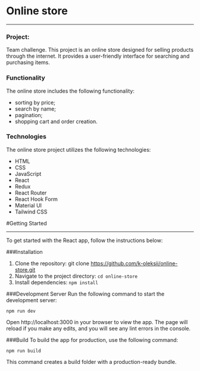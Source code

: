 # Online store

---

### Project:

Team challenge.
This project is an online store designed for selling products through the internet. It provides a user-friendly interface for searching and purchasing items.

### Functionality

The online store includes the following functionality:

- sorting by price;
- search by name;
- pagination;
- shopping cart and order creation.

### Technologies

The online store project utilizes the following technologies:

- HTML
- CSS
- JavaScript
- React
- Redux
- React Router
- React Hook Form
- Material UI
- Tailwind CSS

#Getting Started

---

To get started with the React app, follow the instructions below:

###Installation

1. Clone the repository: git clone https://github.com/k-oleksii/online-store.git
2. Navigate to the project directory: `cd online-store`
3. Install dependencies: `npm install`

###Development Server
Run the following command to start the development server:

```
npm run dev
```

Open http://localhost:3000 in your browser to view the app. The page will reload if you make any edits, and you will see any lint errors in the console.

###Build
To build the app for production, use the following command:

```
npm run build
```

This command creates a build folder with a production-ready bundle.
